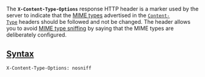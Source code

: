 The **`X-Content-Type-Options`** response HTTP header is a marker used by the server to indicate that the [MIME types](https://developer.mozilla.org/en-US/docs/Web/HTTP/Basics_of_HTTP/MIME_types) advertised in the [`Content-Type`](https://developer.mozilla.org/en-US/docs/Web/HTTP/Headers/Content-Type) headers should be followed and not be changed. The header allows you to avoid [MIME type sniffing](https://developer.mozilla.org/en-US/docs/Web/HTTP/Basics_of_HTTP/MIME_types#mime_sniffing) by saying that the MIME types are deliberately configured.

## [Syntax](https://developer.mozilla.org/en-US/docs/Web/HTTP/Headers/X-Content-Type-Options#syntax)

```
X-Content-Type-Options: nosniff
```